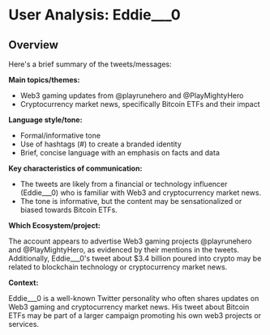 # User Analysis: Eddie___0

## Overview

Here's a brief summary of the tweets/messages:

**Main topics/themes:**

* Web3 gaming updates from @playrunehero and @PlayMightyHero
* Cryptocurrency market news, specifically Bitcoin ETFs and their impact

**Language style/tone:**

* Formal/informative tone
* Use of hashtags (#) to create a branded identity
* Brief, concise language with an emphasis on facts and data

**Key characteristics of communication:**

* The tweets are likely from a financial or technology influencer (Eddie___0) who is familiar with Web3 and cryptocurrency market news.
* The tone is informative, but the content may be sensationalized or biased towards Bitcoin ETFs.

**Which Ecosystem/project:**

The account appears to advertise Web3 gaming projects @playrunehero and @PlayMightyHero, as evidenced by their mentions in the tweets. Additionally, Eddie___0's tweet about $3.4 billion poured into crypto may be related to blockchain technology or cryptocurrency market news.

**Context:**

Eddie___0 is a well-known Twitter personality who often shares updates on Web3 gaming and cryptocurrency market news. His tweet about Bitcoin ETFs may be part of a larger campaign promoting his own web3 projects or services.